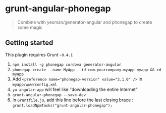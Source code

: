 # grunt-angular-phonegap

> Combine with yeoman/generator-angular and phonegap to create some magic

## Getting started

This plugin requires Grunt `~0.4.1`

1. `npm install -g phonegap cordova generator-angular`
2. `phonegap create --name MyApp --id com.yourcompany.myapp myapp && cd myapp`
3. Add `<preference name="phonegap-version" value="3.1.0" />` in `myapp/www/config.xml`
4. `yo angular:app` will feel like "downloading the entire Internet"
5. `grunt-angular-phonegap --save-dev`
6. In `Gruntfile.js`, add this line before the last closing brace : `grunt.loadNpmTasks("grunt-angular-phonegap");`